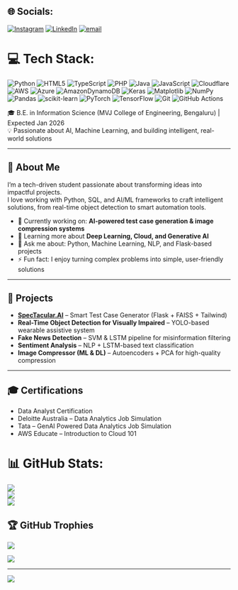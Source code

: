 

<!--
**geekyuvi069/geekyuvi069** is a ✨ _special_ ✨ repository because its `README.md` (this file) appears on your GitHub profile.

Here are some ideas to get you started:

- 🔭 I’m currently working on ...
- 🌱 I’m currently learning ...
- 👯 I’m looking to collaborate on ...
- 🤔 I’m looking for help with ...
- 💬 Ask me about ...
- 📫 How to reach me: ...
- 😄 Pronouns: ...
- ⚡ Fun fact: ...
-->

## 🌐 Socials:
[![Instagram](https://img.shields.io/badge/Instagram-%23E4405F.svg?logo=Instagram&logoColor=white)](https://instagram.com/geekyuvi069) [![LinkedIn](https://img.shields.io/badge/LinkedIn-%230077B5.svg?logo=linkedin&logoColor=white)](https://linkedin.com/in/yuvraj-kumar-711393264) [![email](https://img.shields.io/badge/Email-D14836?logo=gmail&logoColor=white)](mailto:geekyuvi069@gmail.com) 

# 💻 Tech Stack:
![Python](https://img.shields.io/badge/python-3670A0?style=for-the-badge&logo=python&logoColor=ffdd54) ![HTML5](https://img.shields.io/badge/html5-%23E34F26.svg?style=for-the-badge&logo=html5&logoColor=white) ![TypeScript](https://img.shields.io/badge/typescript-%23007ACC.svg?style=for-the-badge&logo=typescript&logoColor=white) ![PHP](https://img.shields.io/badge/php-%23777BB4.svg?style=for-the-badge&logo=php&logoColor=white) ![Java](https://img.shields.io/badge/java-%23ED8B00.svg?style=for-the-badge&logo=openjdk&logoColor=white) ![JavaScript](https://img.shields.io/badge/javascript-%23323330.svg?style=for-the-badge&logo=javascript&logoColor=%23F7DF1E) ![Cloudflare](https://img.shields.io/badge/Cloudflare-F38020?style=for-the-badge&logo=Cloudflare&logoColor=white) ![AWS](https://img.shields.io/badge/AWS-%23FF9900.svg?style=for-the-badge&logo=amazon-aws&logoColor=white) ![Azure](https://img.shields.io/badge/azure-%230072C6.svg?style=for-the-badge&logo=microsoftazure&logoColor=white) ![AmazonDynamoDB](https://img.shields.io/badge/Amazon%20DynamoDB-4053D6?style=for-the-badge&logo=Amazon%20DynamoDB&logoColor=white) ![Keras](https://img.shields.io/badge/Keras-%23D00000.svg?style=for-the-badge&logo=Keras&logoColor=white) ![Matplotlib](https://img.shields.io/badge/Matplotlib-%23ffffff.svg?style=for-the-badge&logo=Matplotlib&logoColor=black) ![NumPy](https://img.shields.io/badge/numpy-%23013243.svg?style=for-the-badge&logo=numpy&logoColor=white) ![Pandas](https://img.shields.io/badge/pandas-%23150458.svg?style=for-the-badge&logo=pandas&logoColor=white) ![scikit-learn](https://img.shields.io/badge/scikit--learn-%23F7931E.svg?style=for-the-badge&logo=scikit-learn&logoColor=white) ![PyTorch](https://img.shields.io/badge/PyTorch-%23EE4C2C.svg?style=for-the-badge&logo=PyTorch&logoColor=white) ![TensorFlow](https://img.shields.io/badge/TensorFlow-%23FF6F00.svg?style=for-the-badge&logo=TensorFlow&logoColor=white) ![Git](https://img.shields.io/badge/git-%23F05033.svg?style=for-the-badge&logo=git&logoColor=white) ![GitHub Actions](https://img.shields.io/badge/github%20actions-%232671E5.svg?style=for-the-badge&logo=githubactions&logoColor=white)



🎓 B.E. in Information Science (MVJ College of Engineering, Bengaluru) | Expected Jan 2026  
💡 Passionate about AI, Machine Learning, and building intelligent, real-world solutions  

---

## 🚀 About Me  
I’m a tech-driven student passionate about transforming ideas into impactful projects.  
I love working with Python, SQL, and AI/ML frameworks to craft intelligent solutions, from real-time object detection to smart automation tools.  

- 🔭 Currently working on: **AI-powered test case generation & image compression systems**  
- 🌱 Learning more about **Deep Learning, Cloud, and Generative AI**  
- 💬 Ask me about: Python, Machine Learning, NLP, and Flask-based projects  
- ⚡ Fun fact: I enjoy turning complex problems into simple, user-friendly solutions  

---

## 📌 Projects  
- **[SpecTacular.AI](#)** – Smart Test Case Generator (Flask + FAISS + Tailwind)  
- **Real-Time Object Detection for Visually Impaired** – YOLO-based wearable assistive system  
- **Fake News Detection** – SVM & LSTM pipeline for misinformation filtering  
- **Sentiment Analysis** – NLP + LSTM-based text classification  
- **Image Compressor (ML & DL)** – Autoencoders + PCA for high-quality compression  

---

## 🎓 Certifications  
- Data Analyst Certification  
- Deloitte Australia – Data Analytics Job Simulation  
- Tata – GenAI Powered Data Analytics Job Simulation  
- AWS Educate – Introduction to Cloud 101  

# 📊 GitHub Stats:
![](https://github-readme-stats.vercel.app/api?username=geekyuvi069&theme=dark&hide_border=false&include_all_commits=true&count_private=false)<br/>
![](https://nirzak-streak-stats.vercel.app/?user=geekyuvi069&theme=dark&hide_border=false)<br/>
![](https://github-readme-stats.vercel.app/api/top-langs/?username=geekyuvi069&theme=dark&hide_border=false&include_all_commits=true&count_private=false&layout=compact)

## 🏆 GitHub Trophies
![](https://github-profile-trophy.vercel.app/?username=geekyuvi069&theme=radical&no-frame=false&no-bg=true&margin-w=4)


![](https://quotes-github-readme.vercel.app/api?type=horizontal&theme=radical)

---
[![](https://visitcount.itsvg.in/api?id=geekyuvi069&icon=0&color=0)](https://visitcount.itsvg.in)

<!-- Proudly created with GPRM ( https://gprm.itsvg.in ) -->
